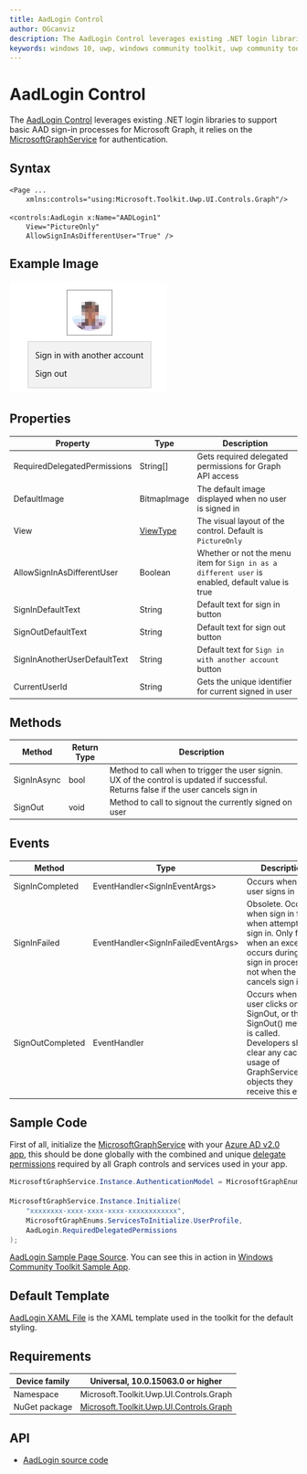 ```yaml
---
title: AadLogin Control
author: OGcanviz
description: The AadLogin Control leverages existing .NET login libraries to support basic AAD sign-in processes for Microsoft Graph.
keywords: windows 10, uwp, windows community toolkit, uwp community toolkit, uwp toolkit, AadLogin Control
---
```


# AadLogin Control

The [AadLogin Control](https://docs.microsoft.com/dotnet/api/microsoft.toolkit.uwp.ui.controls.graph.aadlogin) leverages existing .NET login libraries to support basic AAD sign-in processes for Microsoft Graph, it relies on the [MicrosoftGraphService](../services/MicrosoftGraph.md) for authentication.

## Syntax

```xaml
<Page ...
    xmlns:controls="using:Microsoft.Toolkit.Uwp.UI.Controls.Graph"/>

<controls:AadLogin x:Name="AADLogin1"
    View="PictureOnly"
    AllowSignInAsDifferentUser="True" />
```

## Example Image

![AadLogin animation](../resources/images/Graph/AadLogin.png)

## Properties

| Property | Type | Description |
| -- | -- | -- |
| RequiredDelegatedPermissions | String[] | Gets required delegated permissions for Graph API access |
| DefaultImage | BitmapImage | The default image displayed when no user is signed in |
| View | [ViewType](https://github.com/Microsoft/WindowsCommunityToolkit/blob/master/Microsoft.Toolkit.Uwp.UI.Controls.Graph/ProfileCard/ViewType.cs) | The visual layout of the control. Default is `PictureOnly` |
| AllowSignInAsDifferentUser | Boolean | Whether or not the menu item for `Sign in as a different user` is enabled, default value is true |
| SignInDefaultText | String | Default text for sign in button |
| SignOutDefaultText | String | Default text for sign out button |
| SignInAnotherUserDefaultText | String | Default text for `Sign in with another account` button |
| CurrentUserId | String | Gets the unique identifier for current signed in user |

## Methods

| Method | Return Type | Description |
| -- | -- | -- |
| SignInAsync | bool | Method to call when to trigger the user signin.  UX of the control is updated if successful. Returns false if the user cancels sign in |
| SignOut | void | Method to call to signout the currently signed on user |

## Events

| Method | Type | Description |
| -- | -- | -- |
| SignInCompleted | EventHandler&lt;SignInEventArgs&gt; | Occurs when a user signs in |
| SignInFailed | EventHandler&lt;SignInFailedEventArgs&gt; | Obsolete. Occurs when sign in failed when attempting to sign in. Only fires when an exception occurs during the sign in process and not when the user cancels sign in. |
| SignOutCompleted | EventHandler | Occurs when the user clicks on SignOut, or the SignOut() method is called. Developers should clear any cached usage of GraphServiceClient objects they receive this event |

## Sample Code

First of all, initialize the [MicrosoftGraphService](../services/MicrosoftGraph.md) with your [Azure AD v2.0 app](https://docs.microsoft.com/en-us/azure/active-directory/develop/active-directory-v2-app-registration), this should be done globally with the combined and unique [delegate permissions](https://docs.microsoft.com/en-us/azure/active-directory/develop/active-directory-v2-scopes) required by all Graph controls and services used in your app.

```c#
MicrosoftGraphService.Instance.AuthenticationModel = MicrosoftGraphEnums.AuthenticationModel.V2;

MicrosoftGraphService.Instance.Initialize(
    "xxxxxxxx-xxxx-xxxx-xxxx-xxxxxxxxxxxx",
    MicrosoftGraphEnums.ServicesToInitialize.UserProfile,
    AadLogin.RequiredDelegatedPermissions
);
```

[AadLogin Sample Page Source](https://github.com/Microsoft/WindowsCommunityToolkit/tree/master/Microsoft.Toolkit.Uwp.SampleApp/SamplePages/AadLogin). You can see this in action in [Windows Community Toolkit Sample App](https://www.microsoft.com/store/apps/9NBLGGH4TLCQ).

## Default Template 

[AadLogin XAML File](https://github.com/Microsoft/WindowsCommunityToolkit/blob/master/Microsoft.Toolkit.Uwp.UI.Controls.Graph/AadLogin/AadLogin.xaml) is the XAML template used in the toolkit for the default styling.

## Requirements

| Device family | Universal, 10.0.15063.0 or higher |
| -- | -- |
| Namespace | Microsoft.Toolkit.Uwp.UI.Controls.Graph |
| NuGet package | [Microsoft.Toolkit.Uwp.UI.Controls.Graph](https://www.nuget.org/packages/Microsoft.Toolkit.Uwp.UI.Controls.Graph/) |

## API

* [AadLogin source code](https://github.com/Microsoft/WindowsCommunityToolkit/tree/master/Microsoft.Toolkit.Uwp.UI.Controls.Graph/AadLogin)
